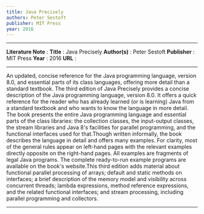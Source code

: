 ```yaml
---
title: Java Precisely
authors: Peter Sestoft
publisher: MIT Press
year: 2016
---
```

***
**Literature Note** :
**Title** : Java Precisely
**Author(s)** : Peter Sestoft
**Publisher** : MIT Press
**Year** : 2016
**URL** : 
***
An updated, concise reference for the Java programming language, version 8.0, and essential parts of its class languages, offering more detail than a standard textbook. The third edition of Java Precisely provides a concise description of the Java programming language, version 8.0. It offers a quick reference for the reader who has already learned (or is learning) Java from a standard textbook and who wants to know the language in more detail. The book presents the entire Java programming language and essential parts of the class libraries: the collection classes, the input-output classes, the stream libraries and Java 8's facilities for parallel programming, and the functional interfaces used for that.Though written informally, the book describes the language in detail and offers many examples. For clarity, most of the general rules appear on left-hand pages with the relevant examples directly opposite on the right-hand pages. All examples are fragments of legal Java programs. The complete ready-to-run example programs are available on the book's website.This third edition adds material about functional parallel processing of arrays; default and static methods on interfaces; a brief description of the memory model and visibility across concurrent threads; lambda expressions, method reference expressions, and the related functional interfaces; and stream processing, including parallel programming and collectors.
***